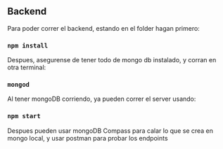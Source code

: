 ## Backend

Para poder correr el backend, estando en el folder hagan primero:
### `npm install`

Despues, asegurense de tener todo de mongo db instalado, y corran en otra terminal:
### `mongod`

Al tener mongoDB corriendo, ya pueden correr el server usando:
### `npm start`

Despues pueden usar mongoDB Compass para calar lo que se crea en mongo local, y usar postman para probar los endpoints